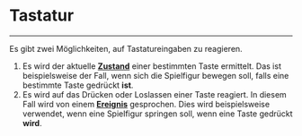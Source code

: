 # Tastatur
---

Es gibt zwei Möglichkeiten, auf Tastatureingaben zu reagieren.

1. Es wird der aktuelle **[Zustand][1]** einer bestimmten Taste ermittelt. Das ist beispielsweise der Fall, wenn sich die Spielfigur bewegen soll, falls eine bestimmte Taste gedrückt **ist**.
2. Es wird auf das Drücken oder Loslassen einer Taste reagiert. In diesem Fall wird von einem **[Ereignis][2]** gesprochen. Dies wird beispielsweise verwendet, wenn eine Spielfigur springen soll, wenn eine Taste gedrückt **wird**.

[1]: ?page=4-keyboard/1-state/
[2]: ?page=4-keyboard/2-event/
